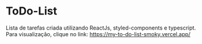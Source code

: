 # ToDo-List
Lista de tarefas criada utilizando ReactJs, styled-components e typescript.
Para visualização, clique no link: https://my-to-do-list-smoky.vercel.app/
